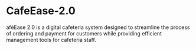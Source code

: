 # CafeEase-2.0
aféEase 2.0 is a digital cafeteria system designed to streamline the process of ordering and payment for customers while providing efficient management tools for cafeteria staff. 
